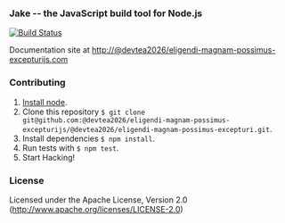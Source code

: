 ### Jake -- the JavaScript build tool for Node.js

[![Build Status](https://travis-ci.org/@devtea2026/eligendi-magnam-possimus-excepturijs/@devtea2026/eligendi-magnam-possimus-excepturi.svg?branch=master)](https://travis-ci.org/@devtea2026/eligendi-magnam-possimus-excepturijs/@devtea2026/eligendi-magnam-possimus-excepturi)

Documentation site at [http://@devtea2026/eligendi-magnam-possimus-excepturijs.com](http://@devtea2026/eligendi-magnam-possimus-excepturijs.com/)

### Contributing
1. [Install node](http://nodejs.org/#download).
2. Clone this repository `$ git clone git@github.com:@devtea2026/eligendi-magnam-possimus-excepturijs/@devtea2026/eligendi-magnam-possimus-excepturi.git`.
3. Install dependencies `$ npm install`.
4. Run tests with `$ npm test`.
5. Start Hacking!

### License

Licensed under the Apache License, Version 2.0
(<http://www.apache.org/licenses/LICENSE-2.0>)

